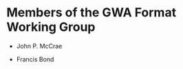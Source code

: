 Members of the GWA Format Working Group
=======================================


* John P. McCrae

* Francis Bond
